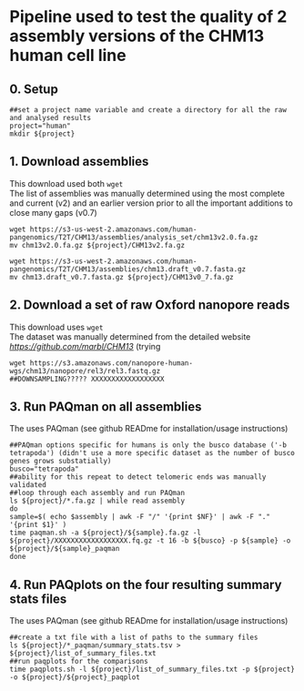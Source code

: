 # Pipeline used to test the quality of 2 assembly versions of the CHM13 human cell line


## 0. Setup

    ##set a project name variable and create a directory for all the raw and analysed results
    project="human"
    mkdir ${project}

## 1. Download assemblies
This download used both `wget` <br/>
The list of assemblies was manually determined using the most complete and current (v2) and an earlier version prior to all the important additions to close many gaps (v0.7)

    wget https://s3-us-west-2.amazonaws.com/human-pangenomics/T2T/CHM13/assemblies/analysis_set/chm13v2.0.fa.gz
    mv chm13v2.0.fa.gz ${project}/CHM13v2.fa.gz

    wget https://s3-us-west-2.amazonaws.com/human-pangenomics/T2T/CHM13/assemblies/chm13.draft_v0.7.fasta.gz
    mv chm13.draft_v0.7.fasta.gz ${project}/CHM13v0_7.fa.gz
 
## 2. Download a set of raw Oxford nanopore reads
This download uses `wget` <br/>
The dataset was manually determined from the detailed website _https://github.com/marbl/CHM13_ (trying 

    wget https://s3.amazonaws.com/nanopore-human-wgs/chm13/nanopore/rel3/rel3.fastq.gz
    ##DOWNSAMPLING????? XXXXXXXXXXXXXXXXXX

## 3. Run PAQman on all assemblies
The uses PAQman (see github READme for installation/usage instructions)

    ##PAQman options specific for humans is only the busco database ('-b tetrapoda') (didn't use a more specific dataset as the number of busco genes grows substatially)
    busco="tetrapoda"
    ##ability for this repeat to detect telomeric ends was manually validated
    ##loop through each assembly and run PAQman
    ls ${project}/*.fa.gz | while read assembly
    do
    sample=$( echo $assembly | awk -F "/" '{print $NF}' | awk -F "." '{print $1}' )
    time paqman.sh -a ${project}/${sample}.fa.gz -l ${project}/XXXXXXXXXXXXXXXXXX.fq.gz -t 16 -b ${busco} -p ${sample} -o ${project}/${sample}_paqman
    done


## 4. Run PAQplots on the four resulting summary stats files
The uses PAQman (see github READme for installation/usage instructions)

    ##create a txt file with a list of paths to the summary files
    ls ${project}/*_paqman/summary_stats.tsv > ${project}/list_of_summary_files.txt
    ##run paqplots for the comparisons
    time paqplots.sh -l ${project}/list_of_summary_files.txt -p ${project} -o ${project}/${project}_paqplot
  
